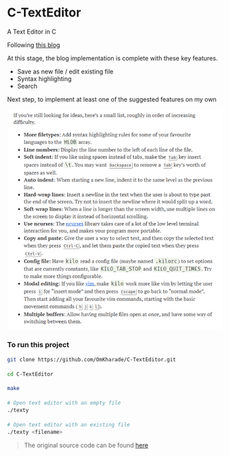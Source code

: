 # C-TextEditor
A Text Editor in C

Following [this blog](https://viewsourcecode.org/snaptoken/kilo/)

At this stage, the blog implementation is complete with these key features.

- Save as new file / edit existing file
- Syntax highlighting
- Search

Next step, to implement at least one of the suggested features on my own

![Suggested Features](image.png)

### To run this project

```bash
git clone https://github.com/OmKharade/C-TextEditor.git

cd C-TextEditor

make

# Open text editor with an empty file
./texty

# Open text editor with an existing file
./texty <filename>
```


> The original source code can be found [here](https://github.com/snaptoken/kilo-src)